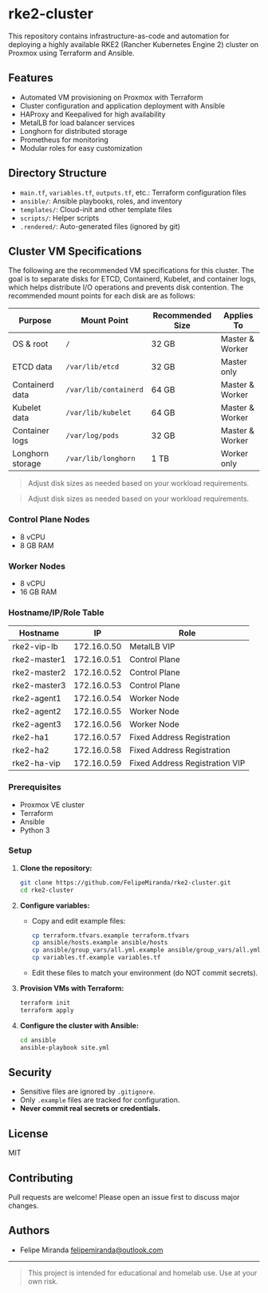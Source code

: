 # rke2-cluster

This repository contains infrastructure-as-code and automation for deploying a highly available RKE2 (Rancher Kubernetes Engine 2) cluster on Proxmox using Terraform and Ansible.

## Features
- Automated VM provisioning on Proxmox with Terraform
- Cluster configuration and application deployment with Ansible
- HAProxy and Keepalived for high availability
- MetalLB for load balancer services
- Longhorn for distributed storage
- Prometheus for monitoring
- Modular roles for easy customization

## Directory Structure
- `main.tf`, `variables.tf`, `outputs.tf`, etc.: Terraform configuration files
- `ansible/`: Ansible playbooks, roles, and inventory
- `templates/`: Cloud-init and other template files
- `scripts/`: Helper scripts
- `.rendered/`: Auto-generated files (ignored by git)

## Cluster VM Specifications

The following are the recommended VM specifications for this cluster. The goal is to separate disks for ETCD, Containerd, Kubelet, and container logs, which helps distribute I/O operations and prevents disk contention. The recommended mount points for each disk are as follows:

| Purpose           | Mount Point            | Recommended Size | Applies To         |
|-------------------|-----------------------|------------------|--------------------|
| OS & root         | `/`                   | 32 GB            | Master & Worker    |
| ETCD data         | `/var/lib/etcd`       | 32 GB            | Master only        |
| Containerd data   | `/var/lib/containerd` | 64 GB            | Master & Worker    |
| Kubelet data      | `/var/lib/kubelet`    | 64 GB            | Master & Worker    |
| Container logs    | `/var/log/pods`       | 32 GB            | Master & Worker    |
| Longhorn storage  | `/var/lib/longhorn`   | 1 TB             | Worker only        |

> Adjust disk sizes as needed based on your workload requirements.

> Adjust disk sizes as needed based on your workload requirements.


### Control Plane Nodes
- 8 vCPU
- 8 GB RAM

### Worker Nodes
- 8 vCPU
- 16 GB RAM

### Hostname/IP/Role Table

| Hostname        | IP           | Role                          |
|-----------------|--------------|-------------------------------|
| rke2-vip-lb     | 172.16.0.50  | MetalLB VIP                   |
| rke2-master1    | 172.16.0.51  | Control Plane                 |
| rke2-master2    | 172.16.0.52  | Control Plane                 |
| rke2-master3    | 172.16.0.53  | Control Plane                 |
| rke2-agent1     | 172.16.0.54  | Worker Node                   |
| rke2-agent2     | 172.16.0.55  | Worker Node                   |
| rke2-agent3     | 172.16.0.56  | Worker Node                   |
| rke2-ha1        | 172.16.0.57  | Fixed Address Registration    |
| rke2-ha2        | 172.16.0.58  | Fixed Address Registration    |
| rke2-ha-vip     | 172.16.0.59  | Fixed Address Registration VIP |

### Prerequisites
- Proxmox VE cluster
- Terraform
- Ansible
- Python 3

### Setup
1. **Clone the repository:**
   ```sh
   git clone https://github.com/FelipeMiranda/rke2-cluster.git
   cd rke2-cluster
   ```
2. **Configure variables:**
   - Copy and edit example files:
     ```sh
     cp terraform.tfvars.example terraform.tfvars
     cp ansible/hosts.example ansible/hosts
     cp ansible/group_vars/all.yml.example ansible/group_vars/all.yml
     cp variables.tf.example variables.tf
     ```
   - Edit these files to match your environment (do NOT commit secrets).

3. **Provision VMs with Terraform:**
   ```sh
   terraform init
   terraform apply
   ```

4. **Configure the cluster with Ansible:**
   ```sh
   cd ansible
   ansible-playbook site.yml
   ```

## Security
- Sensitive files are ignored by `.gitignore`.
- Only `.example` files are tracked for configuration.
- **Never commit real secrets or credentials.**

## License
MIT

## Contributing
Pull requests are welcome! Please open an issue first to discuss major changes.

## Authors
- Felipe Miranda <felipemiranda@outlook.com>

---

> This project is intended for educational and homelab use. Use at your own risk.
